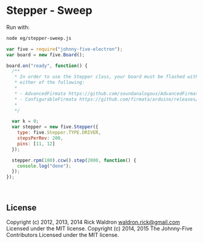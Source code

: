 <!--remove-start-->

# Stepper - Sweep

<!--remove-end-->








Run with:
```bash
node eg/stepper-sweep.js
```


```javascript
var five = require("johnny-five-electron");
var board = new five.Board();

board.on("ready", function() {
  /**
   * In order to use the Stepper class, your board must be flashed with
   * either of the following:
   *
   * - AdvancedFirmata https://github.com/soundanalogous/AdvancedFirmata
   * - ConfigurableFirmata https://github.com/firmata/arduino/releases/tag/v2.6.2
   *
   */

  var k = 0;
  var stepper = new five.Stepper({
    type: five.Stepper.TYPE.DRIVER,
    stepsPerRev: 200,
    pins: [11, 12]
  });

  stepper.rpm(180).ccw().step(2000, function() {
    console.log("done");
  });
});

```








&nbsp;

<!--remove-start-->

## License
Copyright (c) 2012, 2013, 2014 Rick Waldron <waldron.rick@gmail.com>
Licensed under the MIT license.
Copyright (c) 2014, 2015 The Johnny-Five Contributors
Licensed under the MIT license.

<!--remove-end-->
